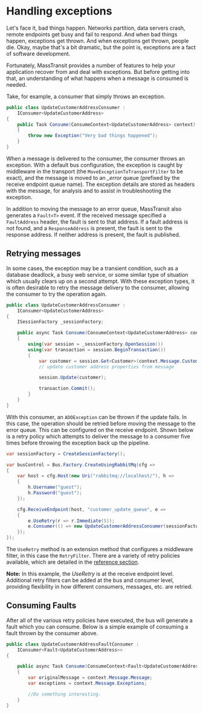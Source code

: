 # Handling exceptions

Let's face it, bad things happen. Networks partition, data servers crash, remote endpoints get busy and fail to respond. And when bad things happen, exceptions get thrown. And when exceptions get thrown, people die. Okay, maybe that's a bit dramatic, but the point is, exceptions are a fact of software development.

Fortunately, MassTransit provides a number of features to help your application recover from and deal with exceptions. But before getting into that, an understanding of what happens when a message is consumed is needed.

Take, for example, a consumer that simply throws an exception.

```csharp
public class UpdateCustomerAddressConsumer :
    IConsumer<UpdateCustomerAddress>
{
    public Task Consume(ConsumeContext<UpdateCustomerAddress> context)
    {
        throw new Exception("Very bad things happened");
    }
}
```

When a message is delivered to the consumer, the consumer throws an exception. With a default bus configuration, the exception is caught by middleware in the transport (the `MoveExceptionToTransportFilter` to be exact), and the message is moved to an *_error* queue (prefixed by the receive endpoint queue name). The exception details are stored as headers with the message, for analysis and to assist in troubleshooting the exception.

In addition to moving the message to an error queue, MassTransit also generates a `Fault<T>` event. If the received message specified a `FaultAddress` header, the fault is sent to that address. If a fault address is not found, and a `ResponseAddress` is present, the fault is sent to the response address. If neither address is present, the fault is published.

## Retrying messages

In some cases, the exception may be a transient condition, such as a database deadlock, a busy web service, or some similar type of situation which usually clears up on a second attempt. With these exception types, it is often desirable to retry the message delivery to the consumer, allowing the consumer to try the operation again.

```csharp
public class UpdateCustomerAddressConsumer :
    IConsumer<UpdateCustomerAddress>
{
    ISessionFactory _sessionFactory;

    public async Task Consume(ConsumeContext<UpdateCustomerAddress> context)
    {
        using(var session = _sessionFactory.OpenSession())
        using(var transaction = session.BeginTransaction())
        {
            var customer = session.Get<Customer>(context.Message.CustomerId);
            // update customer address properties from message

            session.Update(customer);

            transaction.Commit();
        }
    }
}
```

With this consumer, an `ADOException` can be thrown if the update fails. In this case, the operation should be retried before moving the message to the error queue. This can be configured on the receive endpoint. Shown below is a retry policy which attempts to deliver the message to a consumer five times before throwing the exception back up the pipeline.

```csharp
var sessionFactory = CreateSessionFactory();

var busControl = Bus.Factory.CreateUsingRabbitMq(cfg =>
{
    var host = cfg.Host(new Uri("rabbitmq://localhost/"), h =>
    {
        h.Username("guest");
        h.Password("guest");
    });

    cfg.ReceiveEndpoint(host, "customer_update_queue", e =>
    {
        e.UseRetry(r => r.Immediate(5));
        e.Consumer(() => new UpdateCustomerAddressConsumer(sessionFactory));
    });
});
```

The `UseRetry` method is an extension method that configures a middleware filter, in this case the `RetryFilter`. There are a variety of retry policies available, which are detailed in the [reference section](retries.md).

<div class="alert alert-info">
<b>Note:</b>
    In this example, the <i>UseRetry</i> is at the receive endpoint level. Additional retry filters can be added at the bus and consumer level, providing flexibility in how different consumers, messages, etc. are retried.
</div>

## Consuming Faults

After all of the various retry policies have executed, the bus will generate a fault which you can consume. Below is a simple example of consuming a fault thrown by the consumer above.

```csharp
public class UpdateCustomerAddressFaultConsumer :
    IConsumer<Fault<UpdateCustomerAddress>>
{

    public async Task Consume(ConsumeContext<Fault<UpdateCustomerAddress>> context)
    {
        var originalMessage = context.Message.Message;
        var exceptions = context.Message.Exceptions;

        //Do something interesting.
    }
}
```
